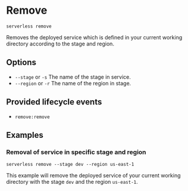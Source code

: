 <!--
title: Remove
layout: Page
-->

# Remove

```
serverless remove
```

Removes the deployed service which is defined in your current working directory according to the stage and region.

## Options
- `--stage` or `-s` The name of the stage in service.
- `--region` or `-r` The name of the region in stage.

## Provided lifecycle events
- `remove:remove`

## Examples

### Removal of service in specific stage and region

```
serverless remove --stage dev --region us-east-1
```

This example will remove the deployed service of your current working directory with the stage `dev` and the region
`us-east-1`.
